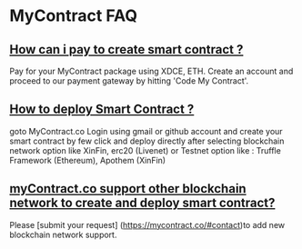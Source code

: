 # MyContract FAQ

## [How can i pay to create smart contract ?](https://www.devteam.space/blog/how-to-deploy-smart-contract-on-ethereum/)

Pay for your MyContract package using XDCE, ETH. Create an account and proceed to our payment gateway by hitting 'Code My Contract'.

## [How to deploy Smart Contract  ?](https://www.devteam.space/blog/how-to-deploy-smart-contract-on-ethereum/)

goto MyContract.co Login using gmail or github account and create your smart contract by few click and deploy directly after selecting blockchain network option like XinFin, erc20 \(Livenet\) or Testnet option like :  Truffle Framework \(Ethereum\),  Apothem \(XinFin\)

## [myContract.co support other blockchain network to create and deploy smart contract?](https://www.devteam.space/blog/how-to-deploy-smart-contract-on-ethereum/)

Please [submit your request] (https://mycontract.co/#contact)to add new blockchain network support.



